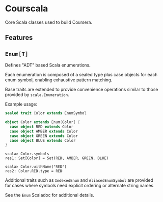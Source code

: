 Courscala
=========

Core Scala classes used to build Coursera.

Features
--------

`Enum[T]`
---------

Defines "ADT" based Scala enumerations.

Each enumeration is composed of a sealed type plus case objects for each enum symbol,
enabling exhaustive pattern matching.

Base traits are extended to provide convenience operations similar to those provided
by `scala.Enumeration`.

Example usage:

```scala
sealed trait Color extends EnumSymbol

object Color extends Enum[Color] {
  case object RED extends Color
  case object AMBER extends Color
  case object GREEN extends Color
  case object BLUE extends Color
}
```

```
scala> Color.symbols
res1: Set[Color] = Set(RED, AMBER, GREEN, BLUE)

scala> Color.withName("RED")
res2: Color.RED.type = RED
```

Additional traits such as `IndexedEnum` and `AliasedEnumSymbol` are provided
for cases where symbols need explicit ordering or alternate string names.

See the `Enum` Scaladoc for additional details.
